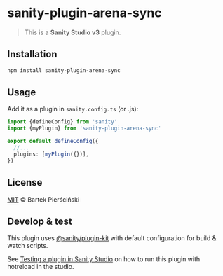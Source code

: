 # sanity-plugin-arena-sync

> This is a **Sanity Studio v3** plugin.

## Installation

```sh
npm install sanity-plugin-arena-sync
```

## Usage

Add it as a plugin in `sanity.config.ts` (or .js):

```ts
import {defineConfig} from 'sanity'
import {myPlugin} from 'sanity-plugin-arena-sync'

export default defineConfig({
  //...
  plugins: [myPlugin({})],
})
```

## License

[MIT](LICENSE) © Bartek Pierściński

## Develop & test

This plugin uses [@sanity/plugin-kit](https://github.com/sanity-io/plugin-kit)
with default configuration for build & watch scripts.

See [Testing a plugin in Sanity Studio](https://github.com/sanity-io/plugin-kit#testing-a-plugin-in-sanity-studio)
on how to run this plugin with hotreload in the studio.
